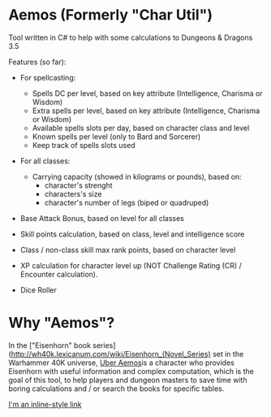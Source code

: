 # Aemos (Formerly "Char Util")
Tool written in C# to help with some calculations to Dungeons &amp; Dragons 3.5 

Features (so far):
   - For spellcasting:
      * Spells DC per level, based on key attribute (Intelligence, Charisma or Wisdom)
      * Extra spells per level, based on key attribute (Intelligence, Charisma or Wisdom)
      * Available spells slots per day, based on character class and level
      * Known spells per level (only to Bard and Sorcerer)
      * Keep track of spells slots used
  
   - For all classes:
      * Carrying capacity (showed in kilograms or pounds), based on: 
         - character's strenght
         - characters's size
         - character's number of legs (biped or quadruped)
      
   - Base Attack Bonus, based on level for all classes
   - Skill points calculation, based on class, level and intelligence score
   - Class / non-class skill max rank points, based on character level
   - XP calculation for character level up (NOT  Challenge Rating (CR) / Encounter calculation).
   - Dice Roller
   
# Why "Aemos"?
In the ["Eisenhorn" book series](http://wh40k.lexicanum.com/wiki/Eisenhorn_(Novel_Series) set in the Warhammer 40K universe, [Uber Aemos](http://wh40k.lexicanum.com/wiki/Uber_Aemos)is a character who provides Eisenhorn with useful information and complex computation, which is the goal of this tool, to help players and dungeon masters to save time with boring calculations and / or search the books for specific tables.


[I'm an inline-style link](https://www.google.com)
